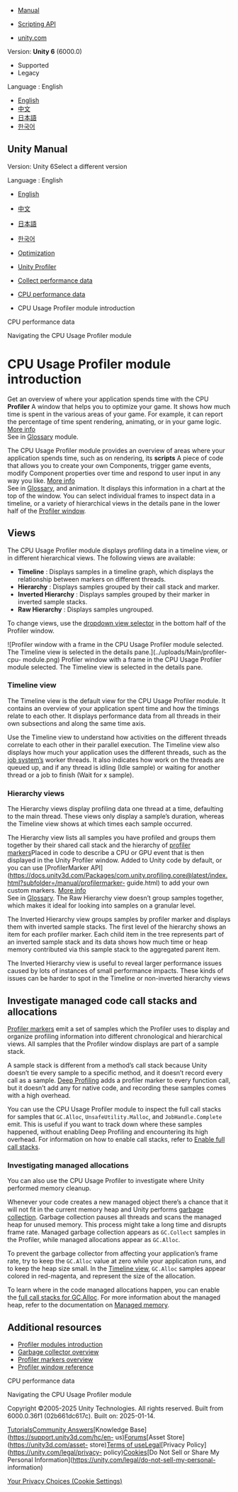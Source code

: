 [](https://docs.unity3d.com)

  * [Manual](../Manual/index.html)
  * [Scripting API](../ScriptReference/index.html)

  * [unity.com](https://unity.com/)

Version: **Unity 6** (6000.0)

  * Supported
  * Legacy

Language : English

  * [English](/Manual/profiler-cpu-introduction.html)
  * [中文](/cn/current/Manual/profiler-cpu-introduction.html)
  * [日本語](/ja/current/Manual/profiler-cpu-introduction.html)
  * [한국어](/kr/current/Manual/profiler-cpu-introduction.html)

[](https://docs.unity3d.com)

## Unity Manual

Version: Unity 6Select a different version

Language : English

  * [English](/Manual/profiler-cpu-introduction.html)
  * [中文](/cn/current/Manual/profiler-cpu-introduction.html)
  * [日本語](/ja/current/Manual/profiler-cpu-introduction.html)
  * [한국어](/kr/current/Manual/profiler-cpu-introduction.html)

  * [Optimization](analysis.html)
  * [Unity Profiler](Profiler.html)
  * [Collect performance data](profiler-collect-data.html)
  * [CPU performance data](profiler-cpu.html)
  * CPU Usage Profiler module introduction

[](profiler-cpu.html)

CPU performance data

[](profiler-cpu-navigating.html)

Navigating the CPU Usage Profiler module

# CPU Usage Profiler module introduction

Get an overview of where your application spends time with the CPU
**Profiler** A window that helps you to optimize your game. It shows how much
time is spent in the various areas of your game. For example, it can report
the percentage of time spent rendering, animating, or in your game logic.
[More info](Profiler.html)  
See in [Glossary](Glossary.html#Profiler) module.

The CPU Usage Profiler module provides an overview of areas where your
application spends time, such as on rendering, its **scripts** A piece of code
that allows you to create your own Components, trigger game events, modify
Component properties over time and respond to user input in any way you like.
[More info](creating-scripts.html)  
See in [Glossary](Glossary.html#Scripts), and animation. It displays this
information in a chart at the top of the window. You can select individual
frames to inspect data in a timeline, or a variety of hierarchical views in
the details pane in the lower half of the [Profiler
window](ProfilerWindow.html).

## Views

The CPU Usage Profiler module displays profiling data in a timeline view, or
in different hierarchical views. The following views are available:

  * **Timeline** : Displays samples in a timeline graph, which displays the relationship between markers on different threads.
  * **Hierarchy** : Displays samples grouped by their call stack and marker.
  * **Inverted Hierarchy** : Displays samples grouped by their marker in inverted sample stacks.
  * **Raw Hierarchy** : Displays samples ungrouped.

To change views, use the [dropdown view selector](ProfilerCPU.html) in the
bottom half of the Profiler window.

![Profiler window with a frame in the CPU Usage Profiler module selected. The
Timeline view is selected in the details pane.](../uploads/Main/profiler-cpu-
module.png) Profiler window with a frame in the CPU Usage Profiler module
selected. The Timeline view is selected in the details pane.

### Timeline view

The Timeline view is the default view for the CPU Usage Profiler module. It
contains an overview of your application spent time and how the timings relate
to each other. It displays performance data from all threads in their own
subsections and along the same time axis.

Use the Timeline view to understand how activities on the different threads
correlate to each other in their parallel execution. The Timeline view also
displays how much your application uses the different threads, such as the
[job system’s](job-system.html) worker threads. It also indicates how work on
the threads are queued up, and if any thread is idling (Idle sample) or
waiting for another thread or a job to finish (Wait for x sample).

### Hierarchy views

The Hierarchy views display profiling data one thread at a time, defaulting to
the main thread. These views only display a sample’s duration, whereas the
Timeline view shows at which times each sample occurred.

The Hierarchy view lists all samples you have profiled and groups them
together by their shared call stack and the hierarchy of [profiler
markers](profiler-markers.html)Placed in code to describe a CPU or GPU event
that is then displayed in the Unity Profiler window. Added to Unity code by
default, or you can use [ProfilerMarker
API](https://docs.unity3d.com/Packages/com.unity.profiling.core@latest/index.html?subfolder=/manual/profilermarker-
guide.html) to add your own custom markers. [More info](profiler-markers.html)  
See in [Glossary](Glossary.html#Profilermarker). The Raw Hierarchy view
doesn’t group samples together, which makes it ideal for looking into samples
on a granular level.

The Inverted Hierarchy view groups samples by profiler marker and displays
them with inverted sample stacks. The first level of the hierarchy shows an
item for each profiler marker. Each child item in the tree represents part of
an inverted sample stack and its data shows how much time or heap memory
contributed via this sample stack to the aggregated parent item.

The Inverted Hierarchy view is useful to reveal larger performance issues
caused by lots of instances of small performance impacts. These kinds of
issues can be harder to spot in the Timeline or non-inverted hierarchy views

## Investigate managed code call stacks and allocations

[Profiler markers](profiler-markers.html) emit a set of samples which the
Profiler uses to display and organize profiling information into different
chronological and hierarchical views. All samples that the Profiler window
displays are part of a sample stack.

A sample stack is different from a method’s call stack because Unity doesn’t
tie every sample to a specific method, and it doesn’t record every call as a
sample. [Deep Profiling](profiler-deep-profiling.html) adds a profiler marker
to every function call, but it doesn’t add any for native code, and recording
these samples comes with a high overhead.

You can use the CPU Usage Profiler module to inspect the full call stacks for
samples that `GC.Alloc`, `UnsafeUtility.Malloc`, and `JobHandle.Complete`
emit. This is useful if you want to track down where these samples happened,
without enabling Deep Profiling and encountering its high overhead. For
information on how to enable call stacks, refer to [Enable full call
stacks](profiler-cpu-navigating.html).

### Investigating managed allocations

You can also use the CPU Usage Profiler to investigate where Unity performed
memory cleanup.

Whenever your code creates a new managed object there’s a chance that it will
not fit in the current memory heap and Unity performs [garbage
collection](performance-garbage-collector.html). Garbage collection pauses all
threads and scans the managed heap for unused memory. This process might take
a long time and disrupts frame rate. Managed garbage collection appears as
`GC.Collect` samples in the Profiler, while managed allocations appear as
`GC.Alloc`.

To prevent the garbage collector from affecting your application’s frame rate,
try to keep the `GC.Alloc` value at zero while your application runs, and to
keep the heap size small. In the [Timeline view](ProfilerCPU.html), `GC.Alloc`
samples appear colored in red-magenta, and represent the size of the
allocation.

To learn where in the code managed allocations happen, you can enable the
[full call stacks for GC.Alloc](profiler-cpu-navigating.html). For more
information about the managed heap, refer to the documentation on [Managed
memory](performance-managed-memory.html).

## Additional resources

  * [Profiler modules introduction](profiler-modules-introduction.html)
  * [Garbage collector overview](performance-garbage-collector.html)
  * [Profiler markers overview](profiler-markers.html)
  * [Profiler window reference](ProfilerWindow.html)

[](profiler-cpu.html)

CPU performance data

[](profiler-cpu-navigating.html)

Navigating the CPU Usage Profiler module

Copyright ©2005-2025 Unity Technologies. All rights reserved. Built from
6000.0.36f1 (02b661dc617c). Built on: 2025-01-14.

[Tutorials](https://learn.unity.com/)[Community
Answers](https://answers.unity3d.com)[Knowledge
Base](https://support.unity3d.com/hc/en-
us)[Forums](https://forum.unity3d.com)[Asset Store](https://unity3d.com/asset-
store)[Terms of
use](https://docs.unity3d.com/Manual/TermsOfUse.html)[Legal](https://unity.com/legal)[Privacy
Policy](https://unity.com/legal/privacy-
policy)[Cookies](https://unity.com/legal/cookie-policy)[Do Not Sell or Share
My Personal Information](https://unity.com/legal/do-not-sell-my-personal-
information)

[Your Privacy Choices (Cookie Settings)](javascript:void\(0\);)

